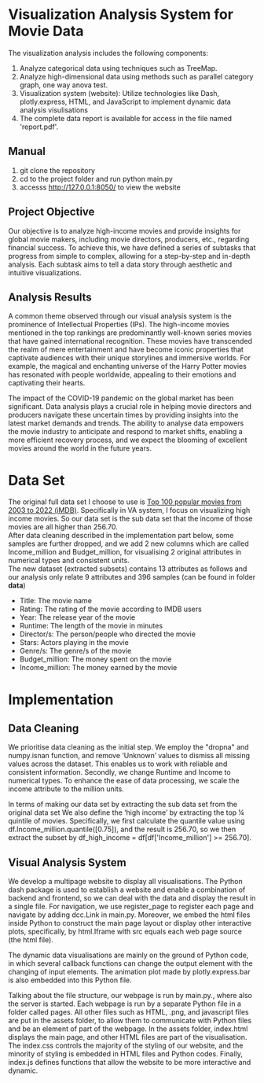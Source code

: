 # Visualization Analysis System for Movie Data
The visualization analysis includes the following components:
1. Analyze categorical data using techniques such as TreeMap.
2. Analyze high-dimensional data using methods such as parallel category graph, one way anova test.
3. Visualization system (website): Utilize technologies like Dash, plotly.express, HTML, and JavaScript to implement dynamic data analysis visulisations
4. The complete data report is available for access in the file named 'report.pdf'.

## Manual
1. git clone the repository
2. cd to the project folder and run python main.py
3. accesss http://127.0.0.1:8050/ to view the website

## Project Objective
Our objective is to analyze high-income movies and provide insights for global movie makers, including movie directors, producers, etc., regarding financial success. To achieve this, we have defined a series of subtasks that progress from simple to complex, allowing for a step-by-step and in-depth analysis. Each subtask aims to tell a data story through aesthetic and intuitive visualizations.

## Analysis Results
A common theme observed through our visual analysis system is the prominence of Intellectual Properties (IPs). The high-income movies mentioned in the top rankings are predominantly well-known series movies that have gained international recognition. These movies have transcended the realm of mere entertainment and have become iconic properties that captivate audiences with their unique storylines and immersive worlds. For example, the magical and enchanting universe of the Harry Potter movies has resonated with people worldwide, appealing to their emotions and captivating their hearts.  

The impact of the COVID-19 pandemic on the global market has been significant. Data analysis plays a crucial role in helping movie directors and producers navigate these uncertain times by providing insights into the latest market demands and trends. The ability to analyse data empowers the movie industry to anticipate and respond to market shifts, enabling a more efficient recovery process, and we expect the blooming of excellent movies around the world in the future years.

# Data Set
The original full data set I choose to use is [Top 100 popular movies from 2003 to 2022 (iMDB)](https://www.kaggle.com/datasets/georgescutelnicu/top-100-popular-movies-from-2003-to-2022-imdb). Specifically in VA system, I focus on visualizing high income movies. So our data set is the sub data set that the income of those movies are all higher than 256.70.  
After data cleaning described in the implementation part below, some samples are further dropped, and we add 2 new columns which are called Income_million and Budget_million, for visualising 2 original attributes in numerical types and consistent units.   
The new dataset (extracted subsets) contains 13 attributes as follows and our analysis only relate 9 attributes and 396 samples (can be found in folder <strong>data</strong>)
- Title: The movie name
- Rating: The rating of the movie according to IMDB users
- Year: The release year of the movie
- Runtime: The length of the movie in minutes
- Director/s: The person/people who directed the movie
- Stars: Actors playing in the movie
- Genre/s: The genre/s of the movie
- Budget_million: The money spent on the movie
- Income_million: The money earned by the movie

# Implementation
## Data Cleaning
We prioritise data cleaning as the initial step. We employ the "dropna" and numpy.isnan function, and remove ‘Unknown’ values to dismiss all missing values across the dataset. This enables us to work with reliable and consistent information. Secondly, we change Runtime and Income to numerical types. To enhance the ease of data processing, we scale the income attribute to the million units.   

In terms of making our data set by extracting the sub data set from the original data set We also define the ‘high income’ by extracting the top ¼ quintile of movies. Specifically, we first calculate the quantile value using df.Income_million.quantile([0.75]), and the result is 256.70, so we then extract the subset by df_high_income = df[df['Income_million'] >= 256.70].  

## Visual Analysis System
We develop a multipage website to display all visualisations. The Python dash package is used to establish a website and enable a combination of backend and frontend, so we can deal with the data and display the result in a single file. For navigation, we use register_page to register each page and navigate by adding dcc.Link in main.py. Moreover, we embed the html files inside Python to construct the main page layout or display other interactive plots, specifically, by html.Iframe with src equals each web page source (the html file). 

The dynamic data visualisations are mainly on the ground of Python code, in which several callback functions can change the output element with the changing of input elements. The animation plot made by plotly.express.bar is also embedded into this Python file.

Talking about the file structure, our webpage is run by main.py., where also the server is started. Each webpage is run by a separate Python file in a folder called pages. All other files such as HTML, .png, and javascript files are put in the assets folder, to allow them to communicate with Python files and be an element of part of the webpage. In the assets folder, index.html displays the main page, and other HTML files are part of the visualisation. The index.css controls the majority of the styling of our website, and the minority of styling is embedded in HTML files and Python codes. Finally, index.js defines functions that allow the website to be more interactive and dynamic.



